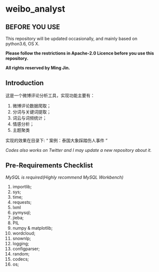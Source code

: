 # weibo_analyst

## BEFORE YOU USE
This repository will be updated occasionally, and mainly based on python3.6, OS X.

**Please follow the restrictions in Apache-2.0 Licence before you use this repository.** 

**All rights reserved by Ming Jin.**

## Introduction
这是一个微博评论分析工具，实现功能主要有：
1. 微博评论数据爬取；
2. 分词与关键词提取；
3. 词云与词频统计；
4. 情感分析；
5. 主题聚类

实现的效果在目录下: “ 案例：泰国大象踩踏伤人事件 ”

*Codes also works on Twitter and I may update a new repository about it.*

## Pre-Requirements Checklist

*MySQL is required(Highly recommend MySQL Workbench)*

1. importlib;
2. sys;
3. time;
4. requests;
5. lxml
6. pymysql;
7. jieba;
8. PIL
9. numpy & matplotlib;
10. wordcloud;
11. snownlp;
12. logging;
13. configparser;
14. random;
15. codecs;
16. os;
